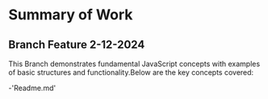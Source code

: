 # Summary of Work

## Branch Feature 2-12-2024
This Branch demonstrates fundamental JavaScript concepts with examples of basic structures and functionality.Below are the key concepts covered:

-'Readme.md'
